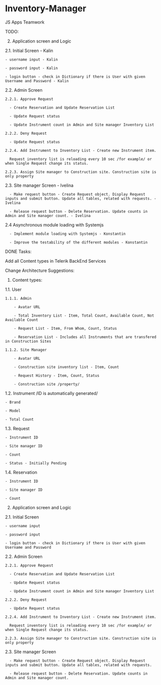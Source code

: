 # Inventory-Manager
JS Apps Teamwork

TODO:

2. Application screen and Logic

  2.1. Initial Screen - Kalin
  
    - username input - Kalin
    
    - password input - Kalin
    
    - login button - check in Dictionary if there is User with given Username and Password - Kalin
    
  2.2. Admin Screen
  
    2.2.1. Approve Request
    
      - Create Reservation and Update Reservation List
      
      - Update Request status
      
      - Update Instrument count in Admin and Site manager Inventory List
      
    2.2.2. Deny Request
    
      - Update Request status
      
    2.2.4. Add Instrument to Inventory List - Create new Instrument item.
    
      Request inventory list is reloading every 10 sec /for example/ or when Single Request change its status.
      
    2.2.3. Assign Site manager to Construction site. Construction site is only property
    
  2.3. Site manager Screen - Ivelina
  
      - Make request button - Create Request object. Display Request inputs and submit button. Update all tables, related with requests. - Ivelina
      
      - Release request button - Delete Reservation. Update counts in Admin and Site manager count. - Ivelina
    
  2.4 Asynchronous module loading with Systemjs
  
      - Implement module loading with Systemjs - Konstantin
      
      - Improve the testability of the different modules - Konstantin



DONE Tasks:

Add all Content types in Telerik BackEnd Services



Change Architecture Suggestions:

1. Content types:

  1.1. User
  
    1.1.1. Admin
    
        - Avatar URL
        
        - Total Inventory List - Item, Total Count, Available Count, Not Available Count
        
        - Request List - Item, From Whom, Count, Status
        
        - Reservation List - Includes all Instruments that are transfered in Construction Sites
        
    1.1.2. Site Manager
    
        - Avatar URL
        
        - Construction site inventory list - Item, Count
        
        - Request History - Item, Count, Status
        
        - Construction site /property/
        
  1.2. Instrument /ID is automatically generated/
  
    - Brand
    
    - Model
    
    - Total Count
    
  1.3. Request
  
    - Instrument ID
    
    - Site manager ID
    
    - Count
    
    - Status - Initially Pending
    
  1.4. Reservation
  
    - Instrument ID
    
    - Site manager ID
    
    - Count
    
    
2. Application screen and Logic

  2.1. Initial Screen
  
    - username input
    
    - password input
    
    - login button - check in Dictionary if there is User with given Username and Password
    
  2.2. Admin Screen
  
    2.2.1. Approve Request
    
      - Create Reservation and Update Reservation List
      
      - Update Request status
      
      - Update Instrument count in Admin and Site manager Inventory List
      
    2.2.2. Deny Request
    
      - Update Request status
      
    2.2.4. Add Instrument to Inventory List - Create new Instrument item.
    
      Request inventory list is reloading every 10 sec /for example/ or when Single Request change its status.
      
    2.2.3. Assign Site manager to Construction site. Construction site is only property
    
  2.3. Site manager Screen
  
      - Make request button - Create Request object. Display Request inputs and submit button. Update all tables, related with requests.
      
      - Release request button - Delete Reservation. Update counts in Admin and Site manager count.
      
    
    

